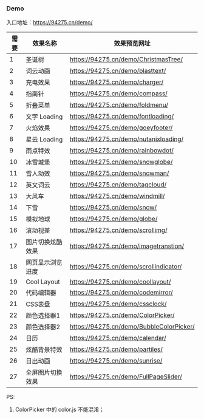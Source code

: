 ### Demo

入口地址：https://94275.cn/demo/

| 需要 | 效果名称 | 效果预览网址 |
| -------- | ------------ | ------------ |
| 1 | 圣诞树 | https://94275.cn/demo/ChristmasTree/ |
| 2 | 词云动画 | https://94275.cn/demo/blasttext/ |
| 3 | 充电效果 | https://94275.cn/demo/charger/ |
| 4 | 指南针 | https://94275.cn/demo/compass/ |
| 5 | 折叠菜单 | https://94275.cn/demo/foldmenu/ |
| 6 | 文字 Loading | https://94275.cn/demo/fontloading/ |
| 7 | 火焰效果 | https://94275.cn/demo/goeyfooter/ |
| 8 | 星云 Loading | https://94275.cn/demo/nutanixloading/ |
| 9 | 雨点特效 | https://94275.cn/demo/rainbowdot/ |
| 10 | 冰雪城堡 | https://94275.cn/demo/snowglobe/ |
| 11 | 雪人动效 | https://94275.cn/demo/snowman/ |
| 12 | 英文词云 | https://94275.cn/demo/tagcloud/ |
| 13 | 大风车 | https://94275.cn/demo/windmill/ |
| 14 | 下雪 | https://94275.cn/demo/snow/ |
| 15 | 模拟地球 | https://94275.cn/demo/globe/ |
| 16 | 滚动视差 | https://94275.cn/demo/scrollimg/ |
| 17 | 图片切换炫酷效果 | https://94275.cn/demo/imagetranstion/ |
| 18 | 网页显示浏览进度 | https://94275.cn/demo/scrollindicator/ |
| 19 | Cool Layout | https://94275.cn/demo/coollayout/ |
| 20 | 代码编辑器 | https://94275.cn/demo/codemirror/ |
| 21 | CSS表盘 | https://94275.cn/demo/cssclock/ |
| 22 | 颜色选择器1 | https://94275.cn/demo/ColorPicker/ |
| 23 | 颜色选择器2 | https://94275.cn/demo/BubbleColorPicker/ |
| 24 | 日历 | https://94275.cn/demo/calendar/ |
| 25 | 炫酷背景特效 | https://94275.cn/demo/partiles/ |
| 26 | 日出动画 | https://94275.cn/demo/sunrise/ |
| 27 | 全屏图片切换效果 | https://94275.cn/demo/FullPageSlider/ |

PS:

1. ColorPicker 中的 color.js 不能混淆；

